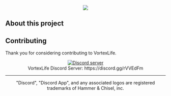<p align="center">
    <img src="https://i.imgur.com/loal9xU.jpg">
</p>

## About this project

## Contributing

Thank you for considering contributing to VortexLife.

<p align="center">
  <a href="https://discord.gg/rVVEdFm"><img src="https://discordapp.com/api/guilds/257454984013152256/widget.png?style=banner2" alt="Discord server"></a>
  <br>VortexLife Discord Server: https://discord.gg/rVVEdFm
</p>

---

<p align="center">
    "Discord", "Discord App", and any associated logos are registered trademarks of Hammer & Chisel, inc.
</p>